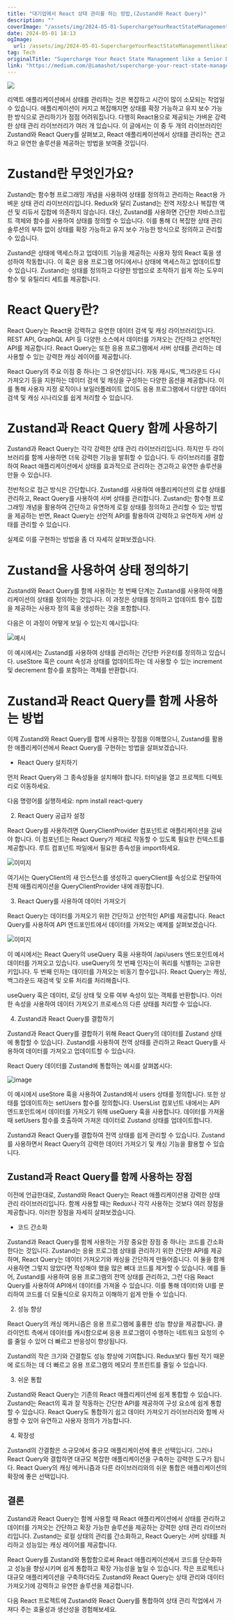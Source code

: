 ```yaml
---
title: "대기업에서 React 상태 관리를 하는 방법,(Zustand와 React Query)"
description: ""
coverImage: "/assets/img/2024-05-01-SuperchargeYourReactStateManagementlikeaSeniorDevUnlockingthePowerofZustandandReactQuery_0.png"
date: 2024-05-01 18:13
ogImage: 
  url: /assets/img/2024-05-01-SuperchargeYourReactStateManagementlikeaSeniorDevUnlockingthePowerofZustandandReactQuery_0.png
tag: Tech
originalTitle: "Supercharge Your React State Management like a Senior Dev: Unlocking the Power of Zustand and React Query"
link: "https://medium.com/@iamashot/supercharge-your-react-state-management-like-a-senior-dev-unlocking-the-power-of-zustand-and-react-b2db33ecd12"
---
```



<img src="/assets/img/2024-05-01-SuperchargeYourReactStateManagementlikeaSeniorDevUnlockingthePowerofZustandandReactQuery_0.png" />

리액트 애플리케이션에서 상태를 관리하는 것은 복잡하고 시간이 많이 소모되는 작업일 수 있습니다. 애플리케이션이 커지고 복잡해지면 상태를 확장 가능하고 유지 보수 가능한 방식으로 관리하기가 점점 어려워집니다. 다행히 React용으로 제공되는 가벼운 강력한 상태 관리 라이브러리가 여러 개 있습니다. 이 글에서는 이 중 두 개의 라이브러리인 Zustand와 React Query를 살펴보고, React 애플리케이션에서 상태를 관리하는 견고하고 유연한 솔루션을 제공하는 방법을 보여줄 것입니다.

# Zustand란 무엇인가요?

Zustand는 함수형 프로그래밍 개념을 사용하여 상태를 정의하고 관리하는 React용 가벼운 상태 관리 라이브러리입니다. Redux와 달리 Zustand는 전역 저장소나 복잡한 액션 및 리듀서 집합에 의존하지 않습니다. 대신, Zustand를 사용하면 간단한 자바스크립트 객체와 함수를 사용하여 상태를 정의할 수 있습니다. 이를 통해 더 복잡한 상태 관리 솔루션의 부하 없이 상태를 확장 가능하고 유지 보수 가능한 방식으로 정의하고 관리할 수 있습니다.

<div class="content-ad"></div>

Zustand은 상태에 액세스하고 업데이트 기능을 제공하는 사용자 정의 React 훅을 생성하여 작동합니다. 이 훅은 응용 프로그램 어디에서나 상태에 액세스하고 업데이트할 수 있습니다. Zustand는 상태를 정의하고 다양한 방법으로 조작하기 쉽게 하는 도우미 함수 및 유틸리티 세트를 제공합니다.

# React Query란?

React Query는 React용 강력하고 유연한 데이터 검색 및 캐싱 라이브러리입니다. REST API, GraphQL API 등 다양한 소스에서 데이터를 가져오는 간단하고 선언적인 API를 제공합니다. React Query는 또한 응용 프로그램에서 서버 상태를 관리하는 데 사용할 수 있는 강력한 캐싱 레이어를 제공합니다.

React Query의 주요 이점 중 하나는 그 유연성입니다. 자동 재시도, 백그라운드 다시 가져오기 등을 지원하는 데이터 검색 및 캐싱을 구성하는 다양한 옵션을 제공합니다. 이를 통해 사용자 지정 로직이나 보일러플레이트 없이도 응용 프로그램에서 다양한 데이터 검색 및 캐싱 시나리오를 쉽게 처리할 수 있습니다.

<div class="content-ad"></div>

# Zustand과 React Query 함께 사용하기

Zustand과 React Query는 각각 강력한 상태 관리 라이브러리입니다. 하지만 두 라이브러리를 함께 사용하면 더욱 강력한 기능을 발휘할 수 있습니다. 두 라이브러리를 결합하여 React 애플리케이션에서 상태를 효과적으로 관리하는 견고하고 유연한 솔루션을 만들 수 있습니다.

전반적으로 접근 방식은 간단합니다. Zustand를 사용하여 애플리케이션의 로컬 상태를 관리하고, React Query를 사용하여 서버 상태를 관리합니다. Zustand는 함수형 프로그래밍 개념을 활용하여 간단하고 유연하게 로컬 상태를 정의하고 관리할 수 있는 방법을 제공하는 반면, React Query는 선언적 API를 활용하여 강력하고 유연하게 서버 상태를 관리할 수 있습니다.

실제로 이를 구현하는 방법을 좀 더 자세히 살펴보겠습니다.

<div class="content-ad"></div>

# Zustand을 사용하여 상태 정의하기

Zustand와 React Query를 함께 사용하는 첫 번째 단계는 Zustand를 사용하여 애플리케이션의 상태를 정의하는 것입니다. 이 과정은 상태를 정의하고 업데이트 함수 집합을 제공하는 사용자 정의 훅을 생성하는 것을 포함합니다.

다음은 이 과정이 어떻게 보일 수 있는지 예시입니다:

![예시](/assets/img/2024-05-01-SuperchargeYourReactStateManagementlikeaSeniorDevUnlockingthePowerofZustandandReactQuery_1.png)

<div class="content-ad"></div>

이 예시에서는 Zustand를 사용하여 상태를 관리하는 간단한 카운터를 정의하고 있습니다. useStore 훅은 count 속성과 상태를 업데이트하는 데 사용할 수 있는 increment 및 decrement 함수를 포함하는 객체를 반환합니다.

# Zustand과 React Query를 함께 사용하는 방법

이제 Zustand와 React Query를 함께 사용하는 장점을 이해했으니, Zustand를 활용한 애플리케이션에서 React Query를 구현하는 방법을 살펴보겠습니다.

- React Query 설치하기

<div class="content-ad"></div>

먼저 React Query와 그 종속성들을 설치해야 합니다. 터미널을 열고 프로젝트 디렉토리로 이동하세요.

다음 명령어를 실행하세요:
npm install react-query

2. React Query 공급자 설정

React Query를 사용하려면 QueryClientProvider 컴포넌트로 애플리케이션을 감싸야 합니다. 이 컴포넌트는 React Query가 제대로 작동할 수 있도록 필요한 컨텍스트를 제공합니다. 루트 컴포넌트 파일에서 필요한 종속성을 import하세요.

<div class="content-ad"></div>

![이미지](/assets/img/2024-05-01-SuperchargeYourReactStateManagementlikeaSeniorDevUnlockingthePowerofZustandandReactQuery_2.png)

여기서는 QueryClient의 새 인스턴스를 생성하고 queryClient를 속성으로 전달하여 전체 애플리케이션을 QueryClientProvider 내에 래핑합니다.

3. React Query를 사용하여 데이터 가져오기

React Query는 데이터를 가져오기 위한 간단하고 선언적인 API를 제공합니다. React Query를 사용하여 API 엔드포인트에서 데이터를 가져오는 예제를 살펴보겠습니다.

<div class="content-ad"></div>

![이미지](/assets/img/2024-05-01-SuperchargeYourReactStateManagementlikeaSeniorDevUnlockingthePowerofZustandandReactQuery_3.png)

이 예시에서는 React Query의 useQuery 훅을 사용하여 /api/users 엔드포인트에서 데이터를 가져오고 있습니다. useQuery의 첫 번째 인자는이 쿼리를 식별하는 고유한 키입니다. 두 번째 인자는 데이터를 가져오는 비동기 함수입니다. React Query는 캐싱, 백그라운드 재검색 및 오류 처리를 처리해줍니다.

useQuery 훅은 데이터, 로딩 상태 및 오류 여부 속성이 있는 객체를 반환합니다. 이러한 속성을 사용하여 데이터 가져오기 프로세스의 다른 상태를 처리할 수 있습니다.

4. Zustand과 React Query를 결합하기

<div class="content-ad"></div>

Zustand과 React Query를 결합하기 위해 React Query의 데이터를 Zustand 상태에 통합할 수 있습니다. Zustand를 사용하여 전역 상태를 관리하고 React Query를 사용하여 데이터를 가져오고 업데이트할 수 있습니다.

React Query 데이터를 Zustand에 통합하는 예시를 살펴봅시다:

![image](/assets/img/2024-05-01-SuperchargeYourReactStateManagementlikeaSeniorDevUnlockingthePowerofZustandandReactQuery_4.png)

이 예시에서 useStore 훅을 사용하여 Zustand에서 users 상태를 정의합니다. 또한 상태를 업데이트하는 setUsers 함수를 정의합니다. UsersList 컴포넌트 내에서는 API 엔드포인트에서 데이터를 가져오기 위해 useQuery 훅을 사용합니다. 데이터를 가져올 때 setUsers 함수를 호출하여 가져온 데이터로 Zustand 상태를 업데이트합니다.

<div class="content-ad"></div>

Zustand과 React Query를 결합하여 전역 상태를 쉽게 관리할 수 있습니다. Zustand를 사용하면서 React Query의 강력한 데이터 가져오기 및 캐싱 기능을 활용할 수 있습니다.

## Zustand과 React Query를 함께 사용하는 장점

이전에 언급한대로, Zustand와 React Query는 React 애플리케이션용 강력한 상태 관리 라이브러리입니다. 함께 사용할 때는 Redux나 각각 사용하는 것보다 여러 장점을 제공합니다. 이러한 장점을 자세히 살펴보겠습니다.

- 코드 간소화

<div class="content-ad"></div>

Zustand과 React Query를 함께 사용하는 가장 중요한 장점 중 하나는 코드를 간소화한다는 것입니다. Zustand는 응용 프로그램 상태를 관리하기 위한 간단한 API를 제공하며, React Query는 데이터 가져오기와 캐싱을 간단하게 만들어줍니다. 이 둘을 함께 사용하면 그렇지 않았다면 작성해야 했을 많은 뼈대 코드를 제거할 수 있습니다.
예를 들어, Zustand를 사용하여 응용 프로그램의 전역 상태를 관리하고, 그런 다음 React Query를 사용하여 API에서 데이터를 가져올 수 있습니다. 이를 통해 데이터와 UI를 분리하여 코드를 더 모듈식으로 유지하고 이해하기 쉽게 만들 수 있습니다.

2. 성능 향상

React Query의 캐싱 메커니즘은 응용 프로그램에 훌륭한 성능 향상을 제공합니다. 클라이언트 측에서 데이터를 캐시함으로써 응용 프로그램이 수행하는 네트워크 요청의 수를 줄일 수 있어 더 빠르고 반응성이 향상됩니다.

Zustand의 작은 크기와 간결함도 성능 향상에 기여합니다. Redux보다 훨씬 작기 때문에 로드하는 데 더 빠르고 응용 프로그램의 메모리 풋프린트를 줄일 수 있습니다.

<div class="content-ad"></div>

3. 쉬운 통합

Zustand와 React Query는 기존의 React 애플리케이션에 쉽게 통합할 수 있습니다. Zustand는 React의 훅과 잘 작동하는 간단한 API를 제공하여 구성 요소에 쉽게 통합할 수 있습니다. React Query도 통합하기 쉽고 데이터 가져오기 라이브러리와 함께 사용할 수 있어 유연하고 사용자 정의가 가능합니다.

4. 확장성

Zustand의 간결함은 소규모에서 중규모 애플리케이션에 좋은 선택입니다. 그러나 React Query와 결합하면 대규모 복잡한 애플리케이션을 구축하는 강력한 도구가 됩니다. React Query의 캐싱 메커니즘과 다른 라이브러리와의 쉬운 통합은 애플리케이션의 확장에 좋은 선택입니다.

<div class="content-ad"></div>

## 결론

Zustand과 React Query는 함께 사용할 때 React 애플리케이션에서 상태를 관리하고 데이터를 가져오는 간단하고 확장 가능한 솔루션을 제공하는 강력한 상태 관리 라이브러리입니다. Zustand는 로컬 상태의 관리를 간소화하고, React Query는 서버 상태를 처리하고 성능있는 캐싱 레이어를 제공합니다.

React Query를 Zustand와 통합함으로써 React 애플리케이션에서 코드를 단순화하고 성능을 향상시키며 쉽게 통합하고 확장 가능성을 높일 수 있습니다. 작은 프로젝트나 대규모 애플리케이션을 구축하더라도 Zustand와 React Query는 상태 관리와 데이터 가져오기에 강력하고 유연한 솔루션을 제공합니다.

다음 React 프로젝트에 Zustand와 React Query를 통합하여 상태 관리 작업에서 가져다 주는 효율성과 생산성을 경험해보세요.